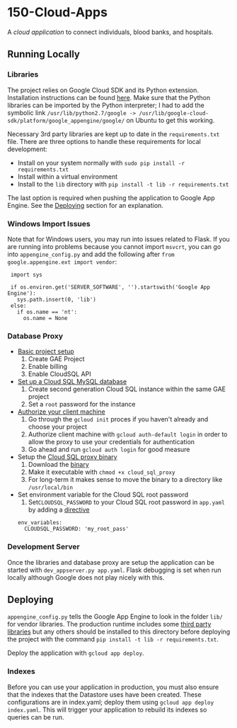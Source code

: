 # 150-Cloud-Apps
A *cloud application* to connect individuals, blood banks, and hospitals.

## Running Locally
### Libraries
The project relies on Google Cloud SDK and its Python extension. Installation instructions can be found [here](https://cloud.google.com/appengine/docs/standard/python/download). Make sure that the Python libraries can be imported by the Python interpreter; I had to add the symbolic link `/usr/lib/python2.7/google -> /usr/lib/google-cloud-sdk/platform/google_appengine/google/` on Ubuntu to get this working.

Necessary 3rd party libraries are kept up to date in the `requirements.txt` file. There are three options to handle these requirements for local development:
- Install on your system normally with `sudo pip install -r requirements.txt`
- Install within a virtual environment
- Install to the `lib` directory with `pip install -t lib -r requirements.txt`

The last option is required when pushing the application to Google App Engine. See the [Deploying](#deploying) section for an explanation.

### Windows Import Issues
Note that for Windows users, you may run into issues related to Flask. If you are running into problems because you cannot import `msvcrt`, you can go into `appengine_config.py` and add the following after `from google.appengine.ext import vendor`:

```import os
 import sys

 if os.environ.get('SERVER_SOFTWARE', '').startswith('Google App Engine'):
   sys.path.insert(0, 'lib')
 else:
   if os.name == 'nt':
     os.name = None
```

### Database Proxy
- [Basic project setup](https://cloud.google.com/sql/docs/mysql/quickstart#before-you-begin)
  1. Create GAE Project
  1. Enable billing
  1. Enable CloudSQL API
- [Set up a Cloud SQL MySQL database](https://cloud.google.com/sql/docs/mysql/quickstart#create_a_title_short_instance)
  1. Create second generation Cloud SQL instance within the same GAE project
  1. Set a `root` password for the instance
- [Authorize your client machine](https://cloud.google.com/sql/docs/mysql/sql-proxy#gcloud)
  1. Go through the `gcloud init` proces if you haven't already and choose your project
  1. Authorize client machine with `gcloud auth-default login` in order to allow the proxy to use your credentials for authentication 
  1. Go ahead and run `gcloud auth login` for good measure
- Setup the [Cloud SQL proxy binary](https://cloud.google.com/sql/docs/mysql/sql-proxy)
  1. Download the [binary](https://cloud.google.com/sql/docs/mysql/sql-proxy#install)
  1. Make it executable with `chmod +x cloud_sql_proxy`
  1. For long-term it makes sense to move the binary to a directory like `/usr/local/bin`
- Set environment variable for the Cloud SQL root password
  1. Set`CLOUDSQL_PASSWORD` to your Cloud SQL root password in `app.yaml` by adding a [directive](https://cloud.google.com/appengine/docs/flexible/python/configuring-your-app-with-app-yaml#Python_app_yaml_Defining_environment_variables)
  ```
  env_variables:
    CLOUDSQL_PASSWORD: 'my_root_pass'
  ```

### Development Server
Once the libraries and database proxy are setup the application can be started with `dev_appserver.py app.yaml`. Flask debugging is set when run locally although Google does not play nicely with this. 

## Deploying
`appengine_config.py` tells the Google App Engine to look in the folder `lib/` for vendor libraries. The production runtime includes some [third party libraries](https://cloud.google.com/appengine/docs/standard/python/tools/built-in-libraries-27) but any others should be installed to this directory before deploying the project with the command `pip install -t lib -r requirements.txt`.

Deploy the application with `gcloud app deploy`.

### Indexes

Before you can use your application in production, you must also ensure that the indexes that the Datastore uses have been created. These configurations are in index.yaml; deploy them using `gcloud app deploy index.yaml`. This will trigger your application to rebuild its indexes so queries can be run.